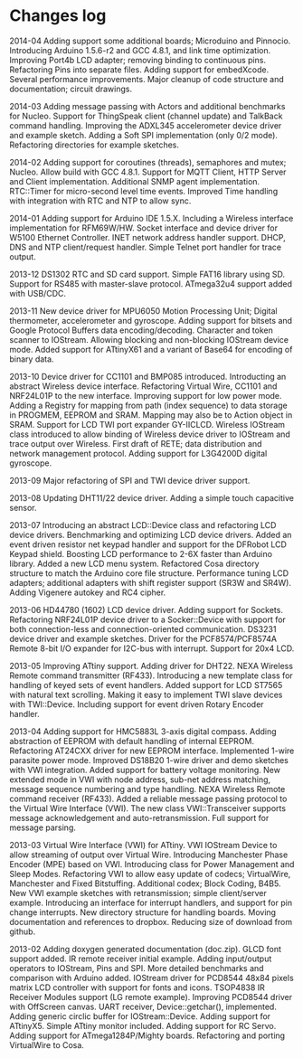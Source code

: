 Changes log
===========

2014-04 Adding support some additional boards; Microduino and
Pinnocio. Introducing Arduino 1.5.6-r2 and GCC 4.8.1, and link time
optimization. Improving Port4b LCD adapter; removing binding to
continuous pins. Refactoring Pins into separate files. Adding support
for embedXcode. Several performance improvements. Major cleanup of
code structure and documentation; circuit drawings.     

2014-03 Adding message passing with Actors and additional benchmarks
for Nucleo. Support for ThingSpeak client (channel update) and
TalkBack command handling. Improving the ADXL345 accelerometer device
driver and example sketch. Adding a Soft SPI implementation (only 0/2
mode). Refactoring directories for example sketches.       

2014-02 Adding support for coroutines (threads), semaphores and
mutex; Nucleo. Allow build with GCC 4.8.1. Support for MQTT Client,
HTTP Server and Client implementation. Additional SNMP agent
implementation. RTC::Timer for micro-second level time
events. Improved Time handling with integration with RTC and NTP to
allow sync.          

2014-01 Adding support for Arduino IDE 1.5.X. Including a Wireless
interface implementation for RFM69W/HW. Socket interface and device
driver for W5100 Ethernet Controller. INET network address handler
support. DHCP, DNS and NTP client/request handler. Simple Telnet port
handler for trace output.       

2013-12 DS1302 RTC and SD card support. Simple FAT16 library using
SD. Support for RS485 with master-slave protocol. ATmega32u4 support
added with USB/CDC.      

2013-11 New device driver for MPU6050 Motion Processing Unit; Digital
thermometer, accelerometer and gyroscope. Adding support for bitsets
and Google Protocol Buffers data encoding/decoding. Character and
token scanner to IOStream. Allowing blocking and non-blocking IOStream
device mode. Added support for ATtinyX61 and a variant of Base64 for
encoding of binary data.    

2013-10 Device driver for CC1101 and BMP085 introduced. Introducting
an abstract Wireless device interface. Refactoring Virtual Wire,
CC1101 and NRF24L01P to the new interface. Improving support for low
power mode. Adding a Registry for mapping from path (index sequence)
to data storage in PROGMEM, EEPROM and SRAM. Mapping may also be to
Action object in SRAM. Support for LCD TWI port expander
GY-IICLCD. Wireless IOStream class introduced to allow binding of
Wireless device driver to IOStream and trace output over
Wireless. First draft of RETE; data distribution and network
management protocol. Adding support for L3G4200D digital gyroscope.    

2013-09 Major refactoring of SPI and TWI device driver support.    

2013-08 Updating DHT11/22 device driver. Adding a simple touch
capacitive sensor.     

2013-07 Introducing an abstract LCD::Device class and refactoring LCD
device drivers. Benchmarking and optimizing LCD device drivers. Added
an event driven resistor net keypad handler and support for the
DFRobot LCD Keypad shield. Boosting LCD performance to 2-6X faster
than Arduino library. Added a new LCD menu system. Refactored Cosa
directory structure to match the Arduino core file
structure. Performance tuning LCD adapters; additional adapters with
shift register support (SR3W and SR4W). Adding Vigenere autokey and
RC4 cipher.       

2013-06 HD44780 (1602) LCD device driver. Adding support for
Sockets. Refactoring NRF24L01P device driver to a
Socker::Device with support for both connection-less and
connection-oriented communication. DS3231 device driver and example
sketches.  Driver for the PCF8574/PCF8574A Remote 8-bit I/O expander
for I2C-bus with interrupt. Support for 20x4 LCD.    

2013-05 Improving ATtiny support. Adding driver for DHT22. NEXA
Wireless Remote command transmitter (RF433). Introducing a new
template class for handling of keyed sets of event handlers. Added
support for LCD ST7565 with natural text scrolling. Making it easy to
implement TWI slave devices with TWI::Device. Including support for
event driven Rotary Encoder handler.   

2013-04 Adding support for HMC5883L 3-axis digital compass. Adding
abstraction of EEPROM with default handling of internal
EEPROM. Refactoring AT24CXX driver for new EEPROM
interface. Implemented 1-wire parasite power mode. Improved DS18B20
1-wire driver and demo sketches with VWI integration. Added support
for battery voltage monitoring. New extended mode in VWI with node
address, sub-net address matching, message sequence numbering and type
handling. NEXA Wireless Remote command receiver (RF433). Added a
reliable message passing protocol to the Virtual Wire Interface
(VWI). The new class VWI::Transceiver supports message acknowledgement
and auto-retransmission. Full support for message parsing.    

2013-03 Virtual Wire Interface (VWI) for ATtiny. VWI IOStream Device
to allow streaming of output over Virtual Wire. Introducing Manchester
Phase Encoder (MPE) based on VWI. Introducing class for Power
Management and Sleep Modes. Refactoring VWI to allow easy update of
codecs; VirtualWire, Manchester and Fixed Bitstuffing. Additional
codex; Block Coding, B4B5. New VWI example sketches with
retransmission; simple client/server example. Introducing an interface
for interrupt handlers, and support for pin change interrupts. New
directory structure for handling boards. Moving documentation and
references to dropbox. Reducing size of download from github.   

2013-02 Adding doxygen generated documentation (doc.zip). GLCD font
support added. IR remote receiver initial example. Adding input/output
operators to IOStream, Pins and SPI. More detailed benchmarks and
comparison with Arduino added. IOStream driver for PCD8544 48x84
pixels matrix LCD controller with support for fonts and icons.
TSOP4838 IR Receiver Modules support (LG remote example). Improving
PCD8544 driver with OffScreen canvas. UART receiver,
Device::getchar(), implemented. Adding generic circlic buffer for
IOStream::Device. Adding support for ATtinyX5. Simple ATtiny monitor
included. Adding support for RC Servo. Adding support for
ATmega1284P/Mighty boards. Refactoring and porting VirtualWire to
Cosa.    

